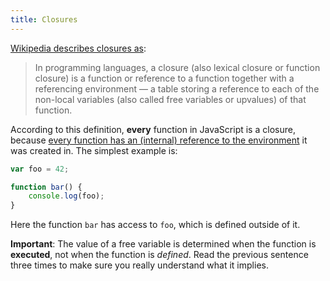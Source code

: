 ```yaml
---
title: Closures
---
```


[Wikipedia describes closures as][closures]:

> In programming languages, a closure (also lexical closure or function closure)
> is a function or reference to a function together with a referencing environment
> — a table storing a reference to each of the non-local variables (also called
> free variables or upvalues) of that function.

According to this definition, **every** function in JavaScript is a
closure, because [every function has an (internal) reference to the
environment][functions] it was created in. The simplest example is:

```javascript
var foo = 42;

function bar() {
    console.log(foo);
}
```

Here the function `bar` has access to `foo`, which is defined outside of it.

<div class="callout warning">

**Important**: The value of a free variable is determined when the
function is **executed**, not when the function is
_defined_. Read the previous sentence three times to make sure you really
understand what it implies.

</div>

[closures]: http://en.wikipedia.org/wiki/Closure_%28computer_programming%29
[functions]: http://www.ecma-international.org/ecma-262/5.1/#sec-13

